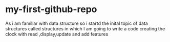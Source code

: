 # my-first-github-repo
As i am famillar with data structure so i startd the inital topic of data structures called structures in which I am going to write a code  creating the clock with read ,display,update and add features

